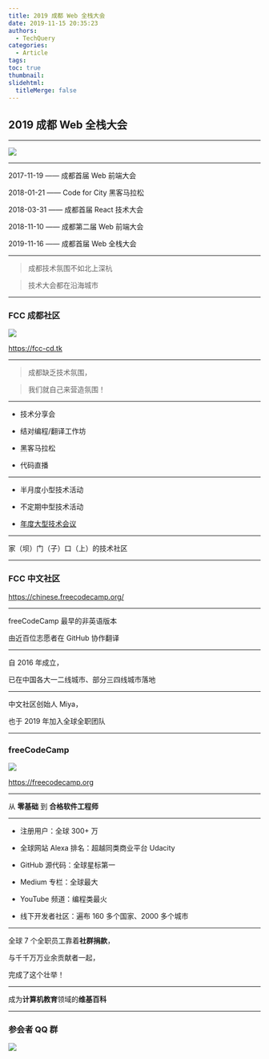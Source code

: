 ```yaml
---
title: 2019 成都 Web 全栈大会
date: 2019-11-15 20:35:23
authors:
  - TechQuery
categories:
  - Article
tags:
toc: true
thumbnail:
slidehtml:
  titleMerge: false
---
```


## 2019 成都 Web 全栈大会

---

![](full-stack-cloud.png)

---

2017-11-19 —— 成都首届 Web 前端大会

2018-01-21 —— Code for City 黑客马拉松

2018-03-31 —— 成都首届 React 技术大会

2018-11-10 —— 成都第二届 Web 前端大会

2019-11-16 —— 成都首届 Web 全栈大会

---

> 成都技术氛围不如北上深杭

> 技术大会都在沿海城市

<!-- more -->

---

### FCC 成都社区

![](/images/FCC-CDC-v1-1.png)

https://fcc-cd.tk

---

> 成都缺乏技术氛围，

> 我们就自己来营造氛围！

---

- 技术分享会

- 结对编程/翻译工作坊

- 黑客马拉松

- 代码直播

---

- 半月度小型技术活动

- 不定期中型技术活动

- [年度大型技术会议](https://web-conf.dev)

---

家（坝）门（子）口（上）的技术社区

---

### FCC 中文社区

https://chinese.freecodecamp.org/

---

freeCodeCamp 最早的非英语版本

由近百位志愿者在 GitHub 协作翻译

---

自 2016 年成立，

已在中国各大一二线城市、部分三四线城市落地

---

中文社区创始人 Miya，

也于 2019 年加入全球全职团队

---

### freeCodeCamp

![](https://upload.wikimedia.org/wikipedia/commons/3/39/FreeCodeCamp_logo.png)

https://freecodecamp.org

---

从 **零基础** 到 **合格软件工程师**

---

- 注册用户：全球 300+ 万

- 全球网站 Alexa 排名：超越同类商业平台 Udacity

- GitHub 源代码：全球星标第一

- Medium 专栏：全球最大

- YouTube 频道：编程类最火

- 线下开发者社区：遍布 160 多个国家、2000 多个城市

---

全球 7 个全职员工靠着**社群捐款**，

与千千万万业余贡献者一起，

完成了这个壮举！

---

成为**计算机教育**领域的**维基百科**

---

### 参会者 QQ 群

![](/images/FCC-CDC-QRC-QQG.png)
